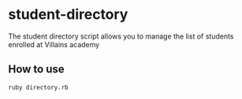 # student-directory

The student directory script allows you to manage the list of students enrolled at Villains academy

## How to use

```shell
ruby directory.rb
```